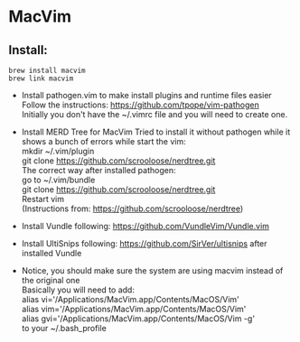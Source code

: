 # MacVim
## Install: 
	brew install macvim
	brew link macvim

+ Install pathogen.vim to make install plugins and runtime files easier
	Follow the instructions: https://github.com/tpope/vim-pathogen  
	Initially you don't have the ~/.vimrc file and you will need to create one.  

+ Install MERD Tree for MacVim
	Tried to install it without pathogen while it shows a bunch of errors while start the vim:  
		mkdir ~/.vim/plugin  
		git clone https://github.com/scrooloose/nerdtree.git  
	The correct way after installed pathogen:  
		go to ~/.vim/bundle  
		git clone https://github.com/scrooloose/nerdtree.git  
		Restart vim  
		(Instructions from: https://github.com/scrooloose/nerdtree)
+ Install Vundle following: https://github.com/VundleVim/Vundle.vim
+ Install UltiSnips following: https://github.com/SirVer/ultisnips after installed Vundle
+ Notice, you should make sure the system are using macvim instead of the original one  
	Basically you will need to add:  
	alias vi='/Applications/MacVim.app/Contents/MacOS/Vim'  
	alias vim='/Applications/MacVim.app/Contents/MacOS/Vim'  
	alias gvi='/Applications/MacVim.app/Contents/MacOS/Vim -g'  
	to your ~/.bash_profile
